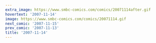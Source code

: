 ```yaml
---
extra_image: https://www.smbc-comics.com/comics/20071114after.gif
hovertext: '2007-11-14'
image: https://www.smbc-comics.com/comics/20071114.gif
next_comic: '2007-11-15'
prev_comic: '2007-11-13'
title: '2007-11-14'
---
```


